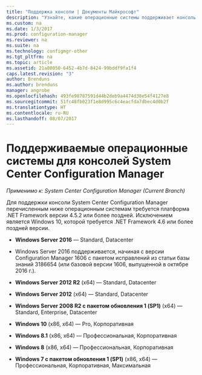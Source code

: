 ```yaml
---
title: "Поддержка консоли | Документы Майкрософт"
description: "Узнайте, какие операционные системы поддерживает консоль System Center Configuration Manager."
ms.custom: na
ms.date: 1/3/2017
ms.prod: configuration-manager
ms.reviewer: na
ms.suite: na
ms.technology: configmgr-other
ms.tgt_pltfrm: na
ms.topic: article
ms.assetid: 21a80050-6452-4b7d-8424-99bddf9fa1f4
caps.latest.revision: "3"
author: Brenduns
ms.author: brenduns
manager: angrobe
ms.openlocfilehash: 493fe98787591d44b2deb9a4474d38e54f4127e8
ms.sourcegitcommit: 51fc48fb023f1e8d995c6c4eacfda7dbec4d0b2f
ms.translationtype: HT
ms.contentlocale: ru-RU
ms.lasthandoff: 08/07/2017
---
```

# <a name="supported-operating-systems-for-system-center-configuration-manager-consoles"></a>Поддерживаемые операционные системы для консолей System Center Configuration Manager

*Применимо к: System Center Configuration Manager (Current Branch)*


 Для поддержки консоли System Center Configuration Manager перечисленным ниже операционным системам требуется платформа .NET Framework версии 4.5.2 или более поздней. Исключением является Windows 10, которой требуется .NET Framework 4.6 или более поздней версии.  

-   **Windows Server 2016** — Standard, Datacenter  
  - Windows Server 2016 поддерживается, начиная с версии Configuration Manager 1606 с пакетом исправлений из статьи базы знаний 3186654 (или базовой версии 1606, выпущенной в октябре 2016 г.).  


-   **Windows Server 2012 R2** (x64) — Standard, Datacenter  

-   **Windows Server 2012** (x64) — Standard, Datacenter  

-   **Windows Server 2008 R2 с пакетом обновления 1 (SP1)** (x64) — Standard, Enterprise, Datacenter  

-   **Windows 10** (x86, x64) — Pro, Корпоративная  

-   **Windows 8.1** (x86, x64) — Профессиональная, Корпоративная  

-   **Windows 8** (x86, x64) — Профессиональная, Корпоративная  

-   **Windows 7 с пакетом обновления 1 (SP1)** (x86, x64) — Профессиональная, Корпоративная, Максимальная  
